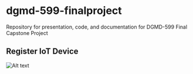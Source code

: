 # dgmd-599-finalproject
Repository for presentation, code, and documentation for DGMD-599 Final Capstone Project
## Register IoT Device
![Alt text](Documentation/Images/dgmd-599-aws-iot-register-device-dec2018?raw=true "Register Device")
